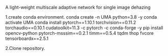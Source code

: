 A light-weight multiscale adaptive network for single image dehazing 

1.create conda environment.
conda create -n UMA python=3.8 -y
conda activate UMA
conda install pytorch==1.10.1 torchvision==0.11.2 torchaudio==0.10.1 cudatoolkit=11.3 -c pytorch -c conda-forge -y
pip install  opencv-python pytorch-msssim==0.2.1 timm==0.5.4 tqdm thop fvcore tensorboardx==2.5.1 


2.Clone repository.
